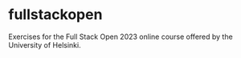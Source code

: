 # fullstackopen
Exercises for the Full Stack Open 2023 online course offered by the University of Helsinki.
